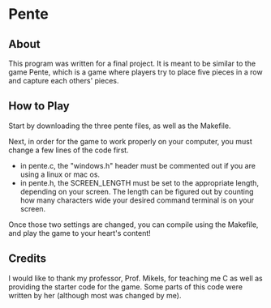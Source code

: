 # Pente

## About
This program was written for a final project. It is meant to be similar to the game Pente, which is a game where players try to place five pieces in a row and capture each others' pieces. 

## How to Play
Start by downloading the three pente files, as well as the Makefile. 

Next, in order for the game to work properly on your computer, you must change a few lines of the code first. 
- in pente.c, the "windows.h" header must be commented out if you are using a linux or mac os.
- in pente.h, the SCREEN_LENGTH must be set to the appropriate length, depending on your screen. The length can be figured out by counting how many characters wide your desired command terminal is on your screen.

Once those two settings are changed, you can compile using the Makefile, and play the game to your heart's content!

## Credits
I would like to thank my professor, Prof. Mikels, for teaching me C as well as providing the starter code for the game. Some parts of this code were written by her (although most was changed by me). 
